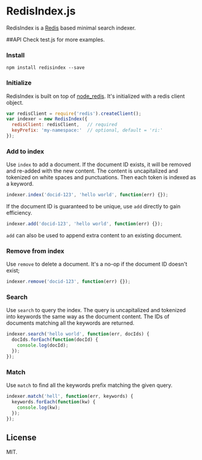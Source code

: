 # RedisIndex.js

RedisIndex is a [Redis](http://redis.io) based minimal search indexer.

##API
Check test.js for more examples.

### Install
```
npm install redisindex --save
```

### Initialize
RedisIndex is built on top of [node_redis](https://github.com/NodeRedis/node_redis). 
It's initialized with a redis client object.

```javascript
var redisClient = require('redis').createClient();
var indexer = new RedisIndex({ 
  redisClient: redisClient,   // required
  keyPrefix: 'my-namespace:'  // optional, default = 'ri:'
});
```

### Add to index
Use `index` to add a document. If the document ID exists, it will be 
removed and re-added with the new content. The content is uncapitalized 
and tokenized on white spaces and punctuations. Then each token is indexed as a keyword.

```javascript
indexer.index('docid-123', 'hello world', function(err) {});
```

If the document ID is guaranteed to be unique, use `add` directly to gain efficiency.

```javascript
indexer.add('docid-123', 'hello world', function(err) {});
```

`add` can also be used to append extra content to an existing document.

### Remove from index
Use `remove` to delete a document. It's a no-op if the document ID doesn't exist;

```javascript
indexer.remove('docid-123', function(err) {});
```

### Search
Use `search` to query the index. The query is uncapitalized and tokenized into keywords
the same way as the document content. The IDs of documents matching all the keywords are returned.

```javascript
indexer.search('hello world', function(err, docIds) {
  docIds.forEach(function(docId) {
    console.log(docId);
  });
});
```

### Match
Use `match` to find all the keywords prefix matching the given query.

```javascript
indexer.match('hell', function(err, keywords) {
  keywords.forEach(function(kw) {
    console.log(kw);
  });
});
```

## License
MIT.